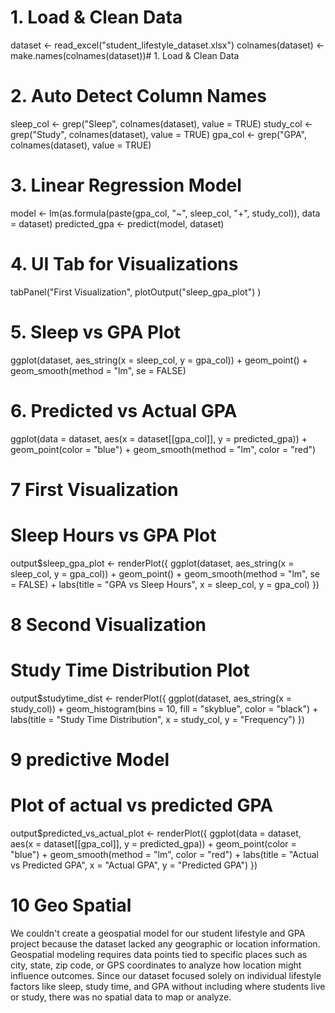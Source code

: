 # 1. Load & Clean Data

dataset <- read_excel("student_lifestyle_dataset.xlsx")
colnames(dataset) <- make.names(colnames(dataset))# 1. Load & Clean Data

# 2. Auto Detect Column Names

sleep_col <- grep("Sleep", colnames(dataset), value = TRUE)
study_col <- grep("Study", colnames(dataset), value = TRUE)
gpa_col <- grep("GPA", colnames(dataset), value = TRUE)

# 3. Linear Regression Model

model <- lm(as.formula(paste(gpa_col, "~", sleep_col, "+", study_col)), data = dataset)
predicted_gpa <- predict(model, dataset)

# 4. UI Tab for Visualizations

tabPanel("First Visualization",
         plotOutput("sleep_gpa_plot")
)

# 5. Sleep vs GPA Plot

ggplot(dataset, aes_string(x = sleep_col, y = gpa_col)) +
  geom_point() +
  geom_smooth(method = "lm", se = FALSE)

# 6. Predicted vs Actual GPA

ggplot(data = dataset, aes(x = dataset[[gpa_col]], y = predicted_gpa)) +
  geom_point(color = "blue") +
  geom_smooth(method = "lm", color = "red")

# 7 First Visualization
# Sleep Hours vs GPA Plot
  output$sleep_gpa_plot <- renderPlot({
    ggplot(dataset, aes_string(x = sleep_col, y = gpa_col)) +
      geom_point() +
      geom_smooth(method = "lm", se = FALSE) +
      labs(title = "GPA vs Sleep Hours", x = sleep_col, y = gpa_col)
  })

# 8 Second Visualization
# Study Time Distribution Plot
  output$studytime_dist <- renderPlot({
    ggplot(dataset, aes_string(x = study_col)) +
      geom_histogram(bins = 10, fill = "skyblue", color = "black") +
      labs(title = "Study Time Distribution", x = study_col, y = "Frequency")
  })

# 9 predictive Model
  # Plot of actual vs predicted GPA
  output$predicted_vs_actual_plot <- renderPlot({
    ggplot(data = dataset, aes(x = dataset[[gpa_col]], y = predicted_gpa)) +
      geom_point(color = "blue") +
      geom_smooth(method = "lm", color = "red") +
      labs(title = "Actual vs Predicted GPA", x = "Actual GPA", y = "Predicted GPA")
  })

# 10 Geo Spatial 
We couldn't create a geospatial model for our student lifestyle and GPA project because the dataset lacked any geographic or location information. Geospatial modeling requires data points tied to specific places such as city, state, zip code, or GPS coordinates to analyze how location might influence outcomes. Since our dataset focused solely on individual lifestyle factors like sleep, study time, and GPA without including where students live or study, there was no spatial data to map or analyze.


